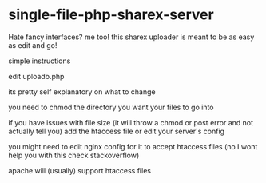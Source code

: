 # single-file-php-sharex-server
Hate fancy interfaces? me too! this sharex uploader is meant to be as easy as edit and go!

simple instructions

edit uploadb.php

its pretty self explanatory on what to change

you need to chmod the directory you want your files to go into

if you have issues with file size (it will throw a chmod or post error and not actually tell you) add the htaccess file or edit your server's config

you might need to edit nginx config for it to accept htaccess files (no I wont help you with this check stackoverflow)

apache will (usually) support htaccess files 
